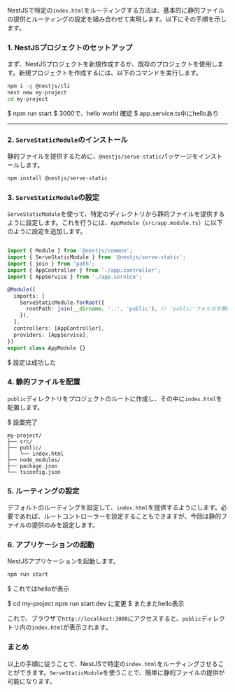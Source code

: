 NestJSで特定の`index.html`をルーティングする方法は、基本的に静的ファイルの提供とルーティングの設定を組み合わせて実現します。以下にその手順を示します。

### 1. NestJSプロジェクトのセットアップ
まず、NestJSプロジェクトを新規作成するか、既存のプロジェクトを使用します。新規プロジェクトを作成するには、以下のコマンドを実行します。

```bash
npm i -g @nestjs/cli
nest new my-project
cd my-project
```

$ npm run start
$ 3000で、hello world 確認
$ app.service.ts中にhelloあり

---

### 2. `ServeStaticModule`のインストール
静的ファイルを提供するために、`@nestjs/serve-static`パッケージをインストールします。

```bash
npm install @nestjs/serve-static
```

### 3. `ServeStaticModule`の設定
`ServeStaticModule`を使って、特定のディレクトリから静的ファイルを提供するように設定します。これを行うには、`AppModule`（`src/app.module.ts`）に以下のように設定を追加します。

```typescript

import { Module } from '@nestjs/common';
import { ServeStaticModule } from '@nestjs/serve-static';
import { join } from 'path';
import { AppController } from './app.controller';
import { AppService } from './app.service';

@Module({
  imports: [
    ServeStaticModule.forRoot({
      rootPath: join(__dirname, '..', 'public'), // 'public'フォルダを静的ファイルのルートとして指定
    }),
  ],
  controllers: [AppController],
  providers: [AppService],
})
export class AppModule {}

```

$ 設定は成功した

### 4. 静的ファイルを配置
`public`ディレクトリをプロジェクトのルートに作成し、その中に`index.html`を配置します。

$ 設置完了

```
my-project/
├── src/
├── public/
│   └── index.html
├── node_modules/
├── package.json
└── tsconfig.json
```

### 5. ルーティングの設定
デフォルトのルーティングを設定して、`index.html`を提供するようにします。必要であれば、ルートコントローラーを設定することもできますが、今回は静的ファイルの提供のみを設定します。

### 6. アプリケーションの起動
NestJSアプリケーションを起動します。

```bash
npm run start
```
$ これではhelloが表示

$ cd my-project
npm run start:dev に変更
$ またまたhello表示

これで、ブラウザで`http://localhost:3000`にアクセスすると、`public`ディレクトリ内の`index.html`が表示されます。

### まとめ
以上の手順に従うことで、NestJSで特定の`index.html`をルーティングさせることができます。`ServeStaticModule`を使うことで、簡単に静的ファイルの提供が可能になります。
